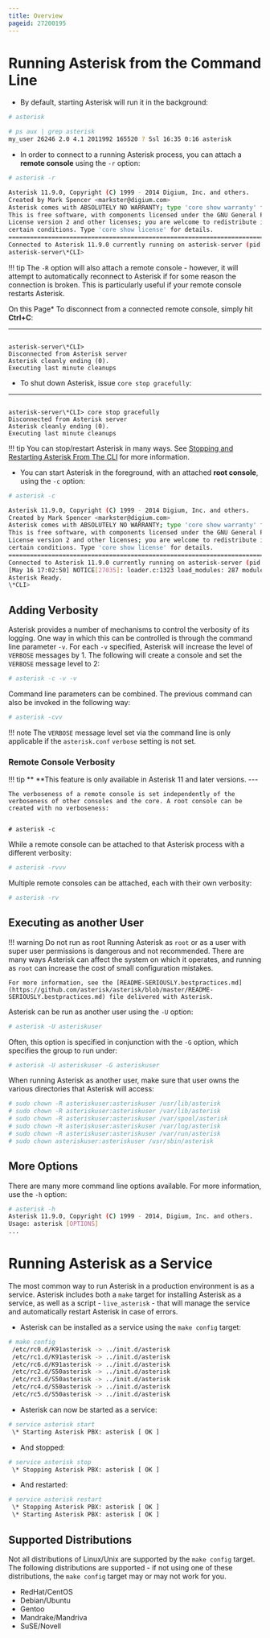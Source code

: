 ```yaml
---
title: Overview
pageid: 27200195
---
```


Running Asterisk from the Command Line
======================================

* By default, starting Asterisk will run it in the background:




```bash title=" " linenums="1"
# asterisk

# ps aux | grep asterisk
my_user 26246 2.0 4.1 2011992 165520 ? Ssl 16:35 0:16 asterisk

```
* In order to connect to a running Asterisk process, you can attach a **remote console** using the `-r` option:




```bash title=" " linenums="1"
# asterisk -r

Asterisk 11.9.0, Copyright (C) 1999 - 2014 Digium, Inc. and others.
Created by Mark Spencer <markster@digium.com>
Asterisk comes with ABSOLUTELY NO WARRANTY; type 'core show warranty' for details.
This is free software, with components licensed under the GNU General Public
License version 2 and other licenses; you are welcome to redistribute it under
certain conditions. Type 'core show license' for details.
=========================================================================
Connected to Asterisk 11.9.0 currently running on asterisk-server (pid = 26246)
asterisk-server\*CLI> 

```




!!! tip 
    The `-R` option will also attach a remote console - however, it will attempt to automatically reconnect to Asterisk if for some reason the connection is broken. This is particularly useful if your remote console restarts Asterisk.

      
[//]: # (end-tip)

On this Page* To disconnect from a connected remote console, simply hit **Ctrl+C**:




---

  
  


```

asterisk-server\*CLI> 
Disconnected from Asterisk server
Asterisk cleanly ending (0).
Executing last minute cleanups

```
* To shut down Asterisk, issue `core stop gracefully`:




---

  
  


```

asterisk-server\*CLI> core stop gracefully
Disconnected from Asterisk server
Asterisk cleanly ending (0).
Executing last minute cleanups

```




!!! tip 
    You can stop/restart Asterisk in many ways. See [Stopping and Restarting Asterisk From The CLI](/Operation/Running-Asterisk/Stopping-and-Restarting-Asterisk-From-The-CLI) for more information.

      
[//]: # (end-tip)

* You can start Asterisk in the foreground, with an attached **root console**, using the `-c` option:




```bash title=" " linenums="1"
# asterisk -c

Asterisk 11.9.0, Copyright (C) 1999 - 2014 Digium, Inc. and others.
Created by Mark Spencer <markster@digium.com>
Asterisk comes with ABSOLUTELY NO WARRANTY; type 'core show warranty' for details.
This is free software, with components licensed under the GNU General Public
License version 2 and other licenses; you are welcome to redistribute it under
certain conditions. Type 'core show license' for details.
=========================================================================
Connected to Asterisk 11.9.0 currently running on asterisk-server (pid = 26246)
[May 16 17:02:50] NOTICE[27035]: loader.c:1323 load_modules: 287 modules will be loaded.
Asterisk Ready.
\*CLI> 

```

Adding Verbosity
----------------

Asterisk provides a number of mechanisms to control the verbosity of its logging. One way in which this can be controlled is through the command line parameter `-v`. For each `-v` specified, Asterisk will increase the level of `VERBOSE` messages by 1. The following will create a console and set the `VERBOSE` message level to 2:




```bash title=" " linenums="1"
# asterisk -c -v -v

```


Command line parameters can be combined. The previous command can also be invoked in the following way:




```bash title=" " linenums="1"
# asterisk -cvv

```




!!! note 
    The `VERBOSE` message level set via the command line is only applicable if the `asterisk.conf` `verbose` setting is not set.

      
[//]: # (end-note)



### Remote Console Verbosity




!!! tip **  **This feature is only available in Asterisk 11 and later versions.
    ---


    The verboseness of a remote console is set independently of the verboseness of other consoles and the core. A root console can be created with no verboseness:
[//]: # (end-tip)


  
  


```

# asterisk -c

```


While a remote console can be attached to that Asterisk process with a different verbosity:




```bash title=" " linenums="1"
# asterisk -rvvv

```


Multiple remote consoles can be attached, each with their own verbosity:




```bash title=" " linenums="1"
# asterisk -rv

```


Executing as another User
-------------------------




!!! warning Do not run as root
    Running Asterisk as `root` or as a user with super user permissions is dangerous and not recommended. There are many ways Asterisk can affect the system on which it operates, and running as `root` can increase the cost of small configuration mistakes.

    For more information, see the [README-SERIOUSLY.bestpractices.md](https://github.com/asterisk/asterisk/blob/master/README-SERIOUSLY.bestpractices.md) file delivered with Asterisk.

      
[//]: # (end-warning)



Asterisk can be run as another user using the `-U` option:




```bash title=" " linenums="1"
# asterisk -U asteriskuser

```


Often, this option is specified in conjunction with the `-G` option, which specifies the group to run under:




```bash title=" " linenums="1"
# asterisk -U asteriskuser -G asteriskuser

```


When running Asterisk as another user, make sure that user owns the various directories that Asterisk will access:




```bash title=" " linenums="1"
# sudo chown -R asteriskuser:asteriskuser /usr/lib/asterisk
# sudo chown -R asteriskuser:asteriskuser /var/lib/asterisk
# sudo chown -R asteriskuser:asteriskuser /var/spool/asterisk
# sudo chown -R asteriskuser:asteriskuser /var/log/asterisk
# sudo chown -R asteriskuser:asteriskuser /var/run/asterisk
# sudo chown asteriskuser:asteriskuser /usr/sbin/asterisk

```


More Options
------------

There are many more command line options available. For more information, use the `-h` option:




```bash title=" " linenums="1"
# asterisk -h
Asterisk 11.9.0, Copyright (C) 1999 - 2014, Digium, Inc. and others.
Usage: asterisk [OPTIONS]
...

```


Running Asterisk as a Service
=============================

The most common way to run Asterisk in a production environment is as a service. Asterisk includes both a `make` target for installing Asterisk as a service, as well as a script - `live_asterisk` - that will manage the service and automatically restart Asterisk in case of errors.

* Asterisk can be installed as a service using the `make config` target:




```bash title=" " linenums="1"
# make config
 /etc/rc0.d/K91asterisk -> ../init.d/asterisk
 /etc/rc1.d/K91asterisk -> ../init.d/asterisk
 /etc/rc6.d/K91asterisk -> ../init.d/asterisk
 /etc/rc2.d/S50asterisk -> ../init.d/asterisk
 /etc/rc3.d/S50asterisk -> ../init.d/asterisk
 /etc/rc4.d/S50asterisk -> ../init.d/asterisk
 /etc/rc5.d/S50asterisk -> ../init.d/asterisk

```
* Asterisk can now be started as a service:




```bash title=" " linenums="1"
# service asterisk start
 \* Starting Asterisk PBX: asterisk [ OK ] 

```
* And stopped:




```bash title=" " linenums="1"
# service asterisk stop
 \* Stopping Asterisk PBX: asterisk [ OK ] 

```
* And restarted:




```bash title=" " linenums="1"
# service asterisk restart
 \* Stopping Asterisk PBX: asterisk [ OK ] 
 \* Starting Asterisk PBX: asterisk [ OK ]

```

Supported Distributions
-----------------------

Not all distributions of Linux/Unix are supported by the `make config` target. The following distributions are supported - if not using one of these distributions, the `make config` target may or may not work for you.

* RedHat/CentOS
* Debian/Ubuntu
* Gentoo
* Mandrake/Mandriva
* SuSE/Novell

 

